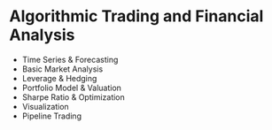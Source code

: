 # Algorithmic Trading and Financial Analysis
- Time Series & Forecasting
- Basic Market Analysis
- Leverage & Hedging
- Portfolio Model & Valuation
- Sharpe Ratio & Optimization
- Visualization
- Pipeline Trading
